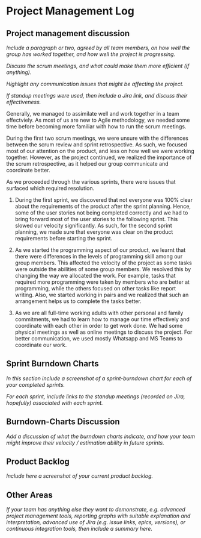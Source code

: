 # Project Management Log

## Project management discussion

*Include a paragraph or two, agreed by all team members, on how well the group has worked together, and how well the project is progressing.*

*Discuss the scrum meetings, and what could make them more efficient (if anything).*

*Highlight any communication issues that might be affecting the project.*

*If standup meetings were used, then include a Jira link, and discuss their effectiveness.*

Generally, we managed to assimilate well and work together in a team effectviely. As most of us are new to Agile methodology, we needed some time before becoming more familiar with how to run the scrum meetings. 

During the first two scrum meetings, we were unsure with the differences between the scrum review and sprint retrospective. As such, we focused most of our attention on the product, and less on how well we were working together. However, as the project continued, we realized the importance of the scrum retrospective, as it helped our group communicate and coordinate better. 

As we proceeded through the various sprints, there were issues that surfaced which required resolution.

1. During the first sprint, we discovered that not everyone was 100% clear about the requirements of the product after the sprint planning. Hence, some of the user stories not being completed correctly and we had to bring forward most of the user stories to the following sprint. This slowed our velocity significantly. As such, for the second sprint planning, we made sure that everyone was clear on the product requirements before starting the sprint. 

2. As we started the programming aspect of our product, we learnt that there were differences in the levels of programming skill among our group members. This affected the velocity of the project as some tasks were outside the abilities of some group members. We resolved this by changing the way we allocated the work. For example, tasks that required more programming were taken by members who are better at programming, while the others focused on other tasks like report writing. Also, we started working in pairs and we realized that such an arrangement helps us to complete the tasks better. 

3. As we are all full-time working adults with other personal and family commitments, we had to learn how to manage our time effectively and coordinate with each other in order to get work done. We had some physical meetings as well as online meetings to discuss the project. For better communication, we used mostly Whatsapp and MS Teams to coordinate our work. 

## Sprint Burndown Charts

*In this section include a screenshot of a sprint-burndown chart for each of your completed sprints.*

*For each sprint, include links to the standup meetings (recorded on Jira, hopefully) associated with each sprint.*

## Burndown-Charts Discussion
*Add a discussion of what the burndown charts indicate, and how your team might improve their velocity / estimation ability in future sprints.*

## Product Backlog
*Include here a screenshot of your current product backlog.*

## Other Areas
*If your team has anything else they want to demonstrate, e.g. advanced project management tools, reporting graphs with suitable explanation and interpretation, advanced use of Jira (e.g. issue links, epics, versions), or continuous integration tools, then include a summary here.*
